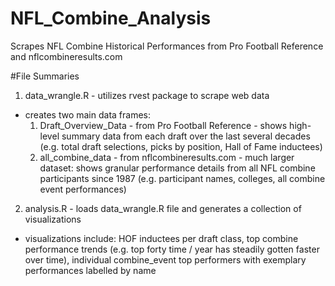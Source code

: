# NFL_Combine_Analysis
Scrapes NFL Combine Historical Performances from Pro Football Reference and nflcombineresults.com

#File Summaries
1. data_wrangle.R - utilizes rvest package to scrape web data
  - creates two main data frames:
    1. Draft_Overview_Data - from Pro Football Reference - shows high-level summary data from each draft over the last several decades (e.g. total draft selections, picks by position, Hall of Fame inductees) 
    2. all_combine_data - from nflcombineresults.com - much larger dataset: shows granular performance details from all NFL combine participants since 1987 (e.g. participant names, colleges, all combine event performances)

2. analysis.R - loads data_wrangle.R file and generates a collection of visualizations 
  - visualizations include: HOF inductees per draft class, top combine performance trends (e.g. top forty time / year has steadily gotten faster over time), individual combine_event top performers with exemplary performances labelled by name
